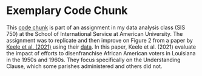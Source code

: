 # Exemplary Code Chunk
This [code chunk](exemplary-code-chunk.pdf) is part of an assignment in my data analysis class (SIS 750) at the School of International Service at American University. The assignment was to replicate and then improve on Figure 2 from a paper by [Keele et al. (2021)](https://doi.org/10.1017/S0003055421000034) using their [data](la_turnout_basic.dta). In this paper, Keele et al. (2021) evaluate the impact of efforts to disenfranchise African American voters in Louisiana in the 1950s and 1960s. They focus specifically on the Understanding Clause, which some parishes administered and others did not.
